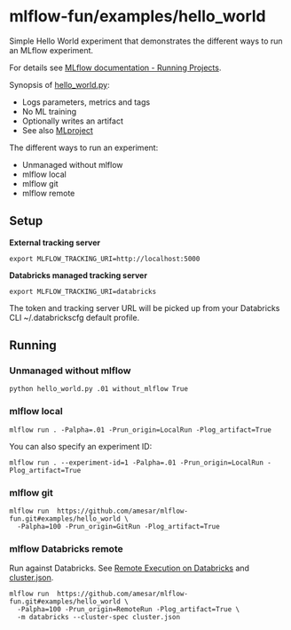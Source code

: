 
# mlflow-fun/examples/hello_world

Simple Hello World experiment that demonstrates the different ways to run an MLflow experiment.

For details see [MLflow documentation - Running Projects](https://mlflow.org/docs/latest/projects.html#running-projects).

Synopsis of [hello_world.py](hello_world.py):
* Logs parameters, metrics and tags
* No ML training
* Optionally writes an artifact
* See also [MLproject](MLproject)

The different ways to run an experiment:
* Unmanaged without mlflow
* mlflow local
* mlflow git
* mlflow remote

## Setup

**External tracking server**
```
export MLFLOW_TRACKING_URI=http://localhost:5000
```

**Databricks managed tracking server**
```
export MLFLOW_TRACKING_URI=databricks
```
The token and tracking server URL will be picked up from your Databricks CLI ~/.databrickscfg default profile.

## Running

### Unmanaged without mlflow
```
python hello_world.py .01 without_mlflow True
```

### mlflow local
```
mlflow run . -Palpha=.01 -Prun_origin=LocalRun -Plog_artifact=True
```
You can also specify an experiment ID:
```
mlflow run . --experiment-id=1 -Palpha=.01 -Prun_origin=LocalRun -Plog_artifact=True
```

### mlflow git
```
mlflow run  https://github.com/amesar/mlflow-fun.git#examples/hello_world \
  -Palpha=100 -Prun_origin=GitRun -Plog_artifact=True
```
### mlflow Databricks remote
Run against Databricks. See [Remote Execution on Databricks](https://mlflow.org/docs/latest/projects.html#remote-execution-on-databricks) and [cluster.json](wine-quality/cluster.json).
```
mlflow run  https://github.com/amesar/mlflow-fun.git#examples/hello_world \
  -Palpha=100 -Prun_origin=RemoteRun -Plog_artifact=True \
  -m databricks --cluster-spec cluster.json
```
